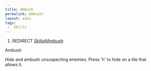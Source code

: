 ```yaml
---
title: Ambush
permalink: Ambush/
layout: wiki
tags:
 -  Skills
---
```


1.  REDIRECT [Skills\#Ambush](/keeperrl_wiki/Skills#Ambush "wikilink")

Ambush

Hide and ambush unsuspecting enemies. Press 'h' to hide on a tile that
allows it.
